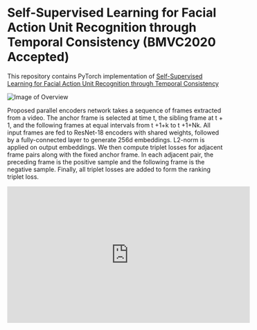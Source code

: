 # Self-Supervised Learning for Facial Action Unit Recognition through Temporal Consistency (BMVC2020 Accepted)

This repository contains PyTorch implementation of [Self-Supervised Learning for Facial Action Unit Recognition through Temporal Consistency](https://www.bmvc2020-conference.com/assets/papers/0861.pdf)

![Image of Overview](https://github.com/intelligent-human-perception-laboratory/temporal-consistency/blob/master/img/overview.png)

Proposed parallel encoders network takes a sequence of frames extracted from a
video. The anchor frame is selected at time t, the sibling frame at t + 1, and the following
frames at equal intervals from t +1+k to t +1+Nk. All input frames are fed to ResNet-18
encoders with shared weights, followed by a fully-connected layer to generate 256d
embeddings. L2-norm is applied on output embeddings. We then compute triplet losses for
adjacent frame pairs along with the fixed anchor frame. In each adjacent pair, the preceding
frame is the positive sample and the following frame is the negative sample. Finally, all
triplet losses are added to form the ranking triplet loss.

<iframe width="560" height="315" src="https://www.youtube.com/embed/B4AZU4gsK7o" frameborder="0" allow="accelerometer; autoplay; clipboard-write; encrypted-media; gyroscope; picture-in-picture" allowfullscreen></iframe>
